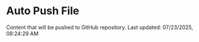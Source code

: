 # Auto Push File

Content that will be pushed to GitHub repository.
Last updated: 07/23/2025, 08:24:29 AM
